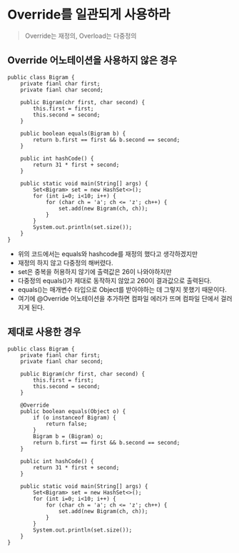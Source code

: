 # Override를 일관되게 사용하라
> Override는 재정의, Overload는 다중정의

## Override 어노테이션을 사용하지 않은 경우
```
public class Bigram {
    private fianl char first;
    private fianl char second;

    public Bigram(chr first, char second) {
        this.first = first;
        this.second = second;
    }

    public boolean equals(Bigram b) {
        return b.first == first && b.second == second;
    }

    public int hashCode() {
        return 31 * first + second;
    }

    public static void main(String[] args) {
        Set<Bigram> set = new HashSet<>();
        for (int i=0; i<10; i++) {
            for (char ch = 'a'; ch <= 'z'; ch++) {
                set.add(new Bigram(ch, ch));
            }
        }
        System.out.println(set.size());
    }
}
```
* 위의 코드에서는 equals와 hashcode를 재정의 했다고 생각하겠지만
* 재정의 하지 않고 다중정의 해버렸다.
* set은 중복을 허용하지 않기에 출력값은 26이 나와야하지만
* 다중정의 equals()가 제대로 동작하지 않았고 260이 결과값으로 출력된다.
* equals()는 매개변수 타입으로 Object를 받아야하는 데 그렇지 못했기 때문이다.
* 여기에 @Override 어노테이션을 추가하면 컴파일 에러가 뜨며 컴파일 단에서 걸러지게 된다.

## 제대로 사용한 경우
```
public class Bigram {
    private fianl char first;
    private fianl char second;

    public Bigram(chr first, char second) {
        this.first = first;
        this.second = second;
    }

    @Override
    public boolean equals(Object o) {
        if (o instanceof Bigram) {
            return false;
        }
        Bigram b = (Bigram) o;
        return b.first == first && b.second == second;
    }

    public int hashCode() {
        return 31 * first + second;
    }

    public static void main(String[] args) {
        Set<Bigram> set = new HashSet<>();
        for (int i=0; i<10; i++) {
            for (char ch = 'a'; ch <= 'z'; ch++) {
                set.add(new Bigram(ch, ch));
            }
        }
        System.out.println(set.size());
    }
}
```
